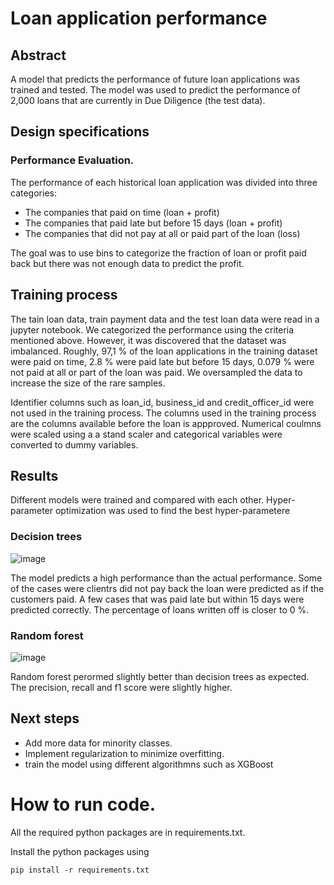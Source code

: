 # Loan application performance 
## Abstract
A model that predicts the performance of future loan applications was trained and tested. The model was used to predict the performance of 2,000 loans that are currently in Due Diligence (the test data).

## Design specifications
### Performance Evaluation.
The performance of each historical loan application was divided into three categories:
- The companies that paid on time (loan + profit)
- The companies that paid late but before 15 days (loan + profit)
- The companies that did not pay at all or paid part of the loan (loss)

The goal was to use bins to categorize the fraction of loan or profit paid back but there was not enough data to predict the profit.

## Training process

The tain loan data, train payment data and the test loan data were read in a jupyter notebook. We categorized the performance using the criteria mentioned above. However, it was discovered that the dataset was imbalanced. Roughly, 97,1 % of the loan applications in the training dataset were paid on time, 2.8 % were paid late but before 15 days, 0.079 % were not paid at all or part of the loan was paid. We oversampled the data to increase the size of the rare samples.

Identifier columns such as loan_id, business_id and credit_officer_id were not used in the training process. The columns used in the training process are the columns available before the loan is appproved. Numerical coulmns were scaled using a a stand scaler and categorical variables were converted to dummy variables.

## Results

Different models were trained and compared with each other. Hyper-parameter optimization was used to find the best hyper-parametere

### Decision trees

![image](https://github.com/user-attachments/assets/a44a5b4d-1032-4fdd-9dce-384be632c168)

The model predicts a high performance than the actual performance. Some of the cases were clientrs did not pay back the loan were predicted as if the customers paid. A few cases that was paid late but within 15 days were predicted correctly. The percentage of loans written off is closer to 0 %.

### Random forest

![image](https://github.com/user-attachments/assets/7e9ba2f1-eff4-4ffa-ad87-bdba912d5ab3)

Random forest perormed slightly better than decision trees as expected. The precision, recall and f1 score were slightly higher.

## Next steps
- Add more data for minority classes.
- Implement regularization to minimize overfitting.
- train the model using different algorithmns such as XGBoost
  

# How to run code.

All the required python packages are in requirements.txt.

Install the python packages using 

```
pip install -r requirements.txt

```


